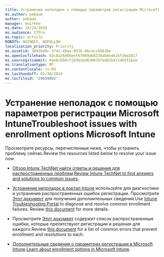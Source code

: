 ```yaml
---
title: Устранение неполадок с помощью параметров регистрации Microsoft Intune
ms.author: pebaum
author: pebaum
manager: mnirkhe
ms.date: 10/24/2018
ms.audience: ITPro
ms.topic: article
ROBOTS: NOINDEX, NOFOLLOW
localization_priority: Priority
ms.assetid: 3891bd0c-374c-49aa-9336-86caccb9639e
ms.openlocfilehash: 03c8a26d66eef67009ab0230ab4ede25fa0a3817
ms.sourcegitcommit: 0ae6cbb8cf2836da98300767ed81b411d6551bee
ms.translationtype: MT
ms.contentlocale: ru-RU
ms.lasthandoff: 01/30/2019
ms.locfileid: "29659892"
---
```

# <a name="troubleshoot-issues-with-enrollment-options-microsoft-intune"></a><span data-ttu-id="d2947-102">Устранение неполадок с помощью параметров регистрации Microsoft Intune</span><span class="sxs-lookup"><span data-stu-id="d2947-102">Troubleshoot issues with enrollment options Microsoft Intune</span></span>

<span data-ttu-id="d2947-103">Просмотрите ресурсы, перечисленные ниже, чтобы устранить проблему сейчас.</span><span class="sxs-lookup"><span data-stu-id="d2947-103">Review the resources listed below to resolve your issue now.</span></span> 
  
- <span data-ttu-id="d2947-104">[Обзор Intune TechNet найти ответы и решения для распространенных проблем](https://social.technet.microsoft.com/Forums/home?category=microsoftintune&amp;filter=alltypes&amp;sort=lastpostdesc).</span><span class="sxs-lookup"><span data-stu-id="d2947-104">[Review Intune TechNet to find answers and solutions to common issues](https://social.technet.microsoft.com/Forums/home?category=microsoftintune&amp;filter=alltypes&amp;sort=lastpostdesc).</span></span>
    
- <span data-ttu-id="d2947-p101">[Устранение неполадок в портал Intune](https://aka.ms/intunetroubleshooting) используйте для диагностики и устранения распространенных ошибок регистрации. Просмотрите [Этот документ](https://docs.microsoft.com/intune/help-desk-operators) для получения дополнительных сведений.</span><span class="sxs-lookup"><span data-stu-id="d2947-p101">Use [Intune Troubleshooting Portal](https://aka.ms/intunetroubleshooting) to diagnose and resolve common enrollment failures. Review [this document](https://docs.microsoft.com/intune/help-desk-operators) for more details.</span></span> 
    
- <span data-ttu-id="d2947-107">Просмотрите [Этот документ](https://docs.microsoft.com/intune-classic/Troubleshoot/troubleshoot-device-enrollment-in-intune) содержит список распространенные ошибки, которые препятствуют регистрации и решения для каждого.</span><span class="sxs-lookup"><span data-stu-id="d2947-107">Review [this document](https://docs.microsoft.com/intune-classic/Troubleshoot/troubleshoot-device-enrollment-in-intune) for a list of common errors that prevent enrollment and resolutions to each.</span></span> 
    
- <span data-ttu-id="d2947-108">[Дополнительные сведения о параметрах регистрации в Microsoft Intune](https://docs.microsoft.com/intune/enrollment-options).</span><span class="sxs-lookup"><span data-stu-id="d2947-108">[Learn about enrollment options in Microsoft Intune](https://docs.microsoft.com/intune/enrollment-options).</span></span>
    

